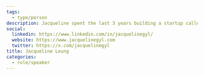 ```yaml
---
tags:
  - type/person
description: Jacqueline spent the last 3 years building a startup called Pressed News, a digital media company that made the news easy to understand. Currently the Managing Editor at Daily Hive, Jacqueline is passionate about delivering important stories to the masses and wants to help women excel in leadership roles any way she can.
social:
  linkedin: https://www.linkedin.com/in/jacquelinegyl/
  website: https://www.jacquelinegyl.com
  twitter: https://x.com/jacquelinegyl
title: Jacqueline Leung
categories:
  - role/speaker
---
```


